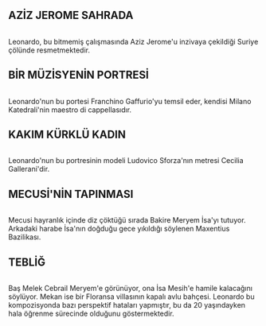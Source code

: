 ## AZİZ JEROME SAHRADA
<img src="http://img3.wikia.nocookie.net/__cb20110506125422/assassinscreed/images/a/a2/St-Jerome_-_By_Leonardo.png" alt="" />

Leonardo, bu bitmemiş çalışmasında Aziz Jerome'u inzivaya çekildiği Suriye çölünde resmetmektedir.

## BİR MÜZİSYENİN PORTRESİ
<img src="http://img2.wikia.nocookie.net/__cb20110404004207/assassinscreed/images/9/9e/Portrait_of_a_Musician.jpg" alt="" />

Leonardo'nun bu portesi Franchino Gaffurio'yu temsil eder, kendisi Milano Katedrali'nin maestro di cappellasıdır.

## KAKIM KÜRKLÜ KADIN
<img src="http://img2.wikia.nocookie.net/__cb20110404004026/assassinscreed/images/5/57/Lady_with_an_Ermine.jpg" alt="" />

Leonardo'nun bu portresinin modeli Ludovico Sforza'nın metresi Cecilia Gallerani'dir.

## MECUSİ'NİN TAPINMASI
<img src="http://img1.wikia.nocookie.net/__cb20110506125421/assassinscreed/images/3/32/Adoration_of_the_Magi_-_By_Leonardo.png" alt="" />

Mecusi hayranlık içinde diz çöktüğü sırada Bakire Meryem İsa'yı tutuyor. Arkadaki harabe İsa'nın doğduğu gece yıkıldığı söylenen Maxentius Bazilikası.

## TEBLİĞ
<img src="http://img2.wikia.nocookie.net/__cb20110404003618/assassinscreed/images/4/4c/Annucation.jpg" alt="" />

Baş Melek Cebrail Meryem'e görünüyor, ona İsa Mesih'e hamile kalacağını söylüyor. Mekan ise bir Floransa villasının kapalı avlu bahçesi. Leonardo bu kompozisyonda bazı perspektif hataları yapmıştır, bu da 20 yaşındayken hala öğrenme sürecinde olduğunu göstermektedir.